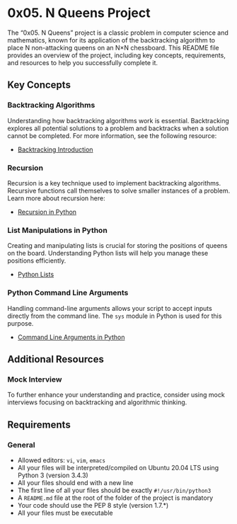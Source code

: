 # 0x05. N Queens Project

The “0x05. N Queens” project is a classic problem in computer science and mathematics, known for its application of the backtracking algorithm to place N non-attacking queens on an N×N chessboard. This README file provides an overview of the project, including key concepts, requirements, and resources to help you successfully complete it.

## Key Concepts

### Backtracking Algorithms
Understanding how backtracking algorithms work is essential. Backtracking explores all potential solutions to a problem and backtracks when a solution cannot be completed. For more information, see the following resource:
- [Backtracking Introduction](https://www.geeksforgeeks.org/backtracking-algorithms/)

### Recursion
Recursion is a key technique used to implement backtracking algorithms. Recursive functions call themselves to solve smaller instances of a problem. Learn more about recursion here:
- [Recursion in Python](https://www.geeksforgeeks.org/recursion-in-python/)

### List Manipulations in Python
Creating and manipulating lists is crucial for storing the positions of queens on the board. Understanding Python lists will help you manage these positions efficiently.
- [Python Lists](https://docs.python.org/3/tutorial/datastructures.html)

### Python Command Line Arguments
Handling command-line arguments allows your script to accept inputs directly from the command line. The `sys` module in Python is used for this purpose.
- [Command Line Arguments in Python](https://www.pythonforbeginners.com/system/python-sys-argv)

## Additional Resources

### Mock Interview
To further enhance your understanding and practice, consider using mock interviews focusing on backtracking and algorithmic thinking.

## Requirements

### General
- Allowed editors: `vi`, `vim`, `emacs`
- All your files will be interpreted/compiled on Ubuntu 20.04 LTS using Python 3 (version 3.4.3)
- All your files should end with a new line
- The first line of all your files should be exactly `#!/usr/bin/python3`
- A `README.md` file at the root of the folder of the project is mandatory
- Your code should use the PEP 8 style (version 1.7.*)
- All your files must be executable

